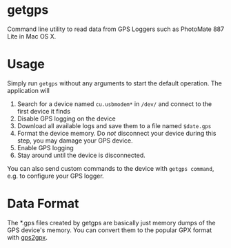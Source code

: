 getgps
======
Command line utility to read data from GPS Loggers such as PhotoMate 887 Lite in Mac OS X.

Usage
=====
Simply run `getgps` without any arguments to start the default operation. The application will
  1. Search for a device named `cu.usbmodem*` in `/dev/` and connect to the first device it finds
  2. Disable GPS logging on the device
  3. Download all available logs and save them to a file named `$date.gps`
  4. Format the device memory. Do *not* disconnect your device during this step, you may damage your GPS device. 
  5. Enable GPS logging
  6. Stay around until the device is disconnected.

You can also send custom commands to the device with `getgps command`, e.g. to configure your GPS logger.

Data Format
===========
The *.gps files created by getgps are basically just memory dumps of the GPS device's memory.
You can convert them to the popular GPX format with [gps2gpx](http://github.com/janten/gps2gpx).
